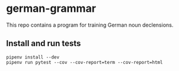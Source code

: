 # german-grammar

This repo contains a program for training German noun declensions.

## Install and run tests
```shell
pipenv install --dev
pipenv run pytest --cov --cov-report=term --cov-report=html
```
